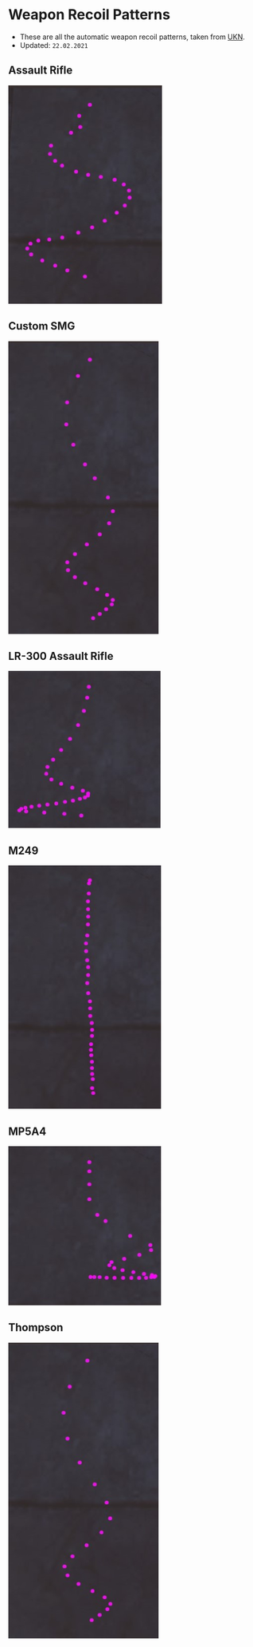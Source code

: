# Weapon Recoil Patterns

- These are all the automatic weapon recoil patterns, taken from [UKN](https://www.battlemetrics.com/servers/rust/2416430).
- Updated: `22.02.2021`

## Assault Rifle

![](resources/recoil/ak.jpg)

## Custom SMG

![](resources/recoil/custom.jpg)

## LR-300 Assault Rifle

![](resources/recoil/lr.jpg)

## M249

![](resources/recoil/m249.jpg)

## MP5A4

![](resources/recoil/mp5.jpg)

## Thompson

![](resources/recoil/thompson.jpg)